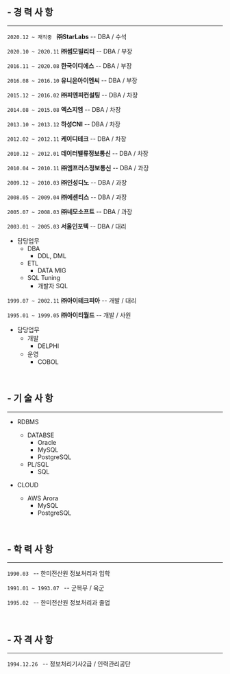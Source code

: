## - 경 력 사 항
- - -

```2020.12 ~ 재직중 ```     **㈜StarLabs**          -- DBA / 수석

``` 2020.10 ~ 2020.11 ```   **㈜썸모빌리티**        -- DBA / 부장

``` 2016.11 ~ 2020.08 ```   **한국이디에스**        -- DBA / 부장

``` 2016.08 ~ 2016.10 ```   **유니온아이엔씨**      -- DBA / 부장

``` 2015.12 ~ 2016.02 ```   **㈜피엔피컨설팅**      -- DBA / 차장

``` 2014.08 ~ 2015.08 ```   **엑스지엠**            -- DBA / 차장

``` 2013.10 ~ 2013.12 ```   **하성CNI**             -- DBA / 차장

``` 2012.02 ~ 2012.11 ```   **케이디테크**          -- DBA / 차장

``` 2010.12 ~ 2012.01 ```   **데이터밸류정보통신**  -- DBA / 차장

``` 2010.04 ~ 2010.11 ```   **㈜엠프러스정보통신**  -- DBA / 과장

``` 2009.12 ~ 2010.03 ```   **㈜인성디노**          -- DBA / 과장

``` 2008.05 ~ 2009.04 ```   **㈜에센티스**          -- DBA / 과장

``` 2005.07 ~ 2008.03 ```   **㈜네모소프트**        -- DBA / 과장

``` 2003.01 ~ 2005.03 ```   **서울인포텍**          -- DBA / 대리

* 담당업무
  - DBA
    + DDL, DML
  - ETL
    + DATA MIG
  - SQL Tuning
    + 개발자 SQL

``` 1999.07 ~ 2002.11 ```   **㈜아이테크피아**      -- 개발 / 대리

``` 1995.01 ~ 1999.05 ```   **㈜아이티월드**        -- 개발 / 사원

* 담당업무
  - 개발
    + DELPHI
  - 운영
    + COBOL

<br>

## - 기 술 사 항
- - -

* RDBMS
  - DATABSE
    + Oracle
    + MySQL
    + PostgreSQL
  - PL/SQL
    + SQL

* CLOUD
  - AWS Arora
    + MySQL
    + PostgreSQL

<br>

## - 학 력 사 항
- - -

```1990.03 ```              -- 한미전산원 정보처리과 입학

```1991.01 ~ 1993.07 ```    -- 군복무 / 육군

```1995.02 ```              -- 한미전산원 정보처리과 졸업

<br>

## - 자 격 사 항
- - -

```1994.12.26 ```           -- 정보처리기사2급 / 인력관리공단

<br>
